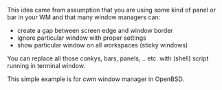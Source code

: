 This idea came from assumption that you are using some kind of panel or
bar in your WM and that many window managers can:

* create a gap between screen edge and window border
* ignore particular window with proper settings
* show particular window on all workspaces (sticky windows)

You can replace all those conkys, bars, panels, ..  etc.  with (shell)
script running in terminal window.

This simple example is for cwm window manager in OpenBSD.


